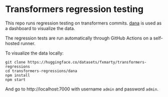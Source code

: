 # Transformers regression testing

This repo runs regression testing on transformers commits. [dana](https://github.com/google/dana) is used as a dashboard to visualize the data.

The regression tests are run automatically through GitHub Actions on a self-hosted runner.

To visualize the data locally:

```
git clone https://huggingface.co/datasets/fxmarty/transformers-regressions
cd transformers-regressions/dana
npm install
npm start
```

And go to http://localhost:7000 with username `admin` and password `admin`.
